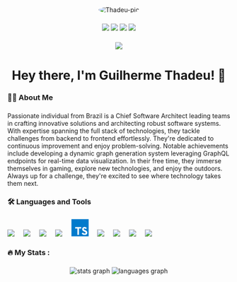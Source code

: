 <div align="center">
  <img align="center" alt="Thadeu-pic" height="150" style="border-radius: 70%;" src="https://i.pinimg.com/originals/19/8f/fb/198ffbfb445e8aeaf22ad6ca395b9c50.gif">
</div>

###

<div align="center">
  <a href = "mailto:thadeu.qodeless@outlook.com"><img src="https://img.shields.io/badge/Microsoft_Outlook-0078D4?style=for-the-badge&logo=microsoft-outlook&logoColor=white target="_blank"></a>
  <a href="https://www.linkedin.com/in/guilherme-thadeu-horta-50563b129/" target="_blank"><img src="https://img.shields.io/badge/-LinkedIn-%230077B5?style=for-the-badge&logo=linkedin&logoColor=white" target="_blank"></a> 
  <a href="" target="_blank"><img src="https://img.shields.io/badge/Instagram-E4405F?style=for-the-badge&logo=instagram&logoColor=white" target="_blank"></a>
  <a href="" target="_blank"><img src="https://img.shields.io/badge/Twitter-1DA1F2?style=for-the-badge&logo=twitter&logoColor=white" target="_blank"></a>
</div>

###

<div align="center">
  <img src="https://visitor-badge.laobi.icu/badge?page_id=guilhermethadeu.guilhermethadeu&"  />
</div>

###

<h1 align="center">Hey there, I'm Guilherme Thadeu! 👋</h1>

###

<h3 align="left">👨‍💻 About Me</h3>

###

<p align="left">Passionate individual from Brazil is a Chief Software Architect leading teams in crafting innovative solutions and architecting robust software systems. With expertise spanning the full stack of technologies, they tackle challenges from backend to frontend effortlessly. They're dedicated to continuous improvement and enjoy problem-solving. Notable achievements include developing a dynamic graph generation system leveraging GraphQL endpoints for real-time data visualization. In their free time, they immerse themselves in gaming, explore new technologies, and enjoy the outdoors. Always up for a challenge, they're excited to see where technology takes them next.</p>

###

<h3 align="left">🛠 Languages and Tools</h3>

###

<div align="left">
  <img height="40" src="https://cdn.jsdelivr.net/gh/devicons/devicon@latest/icons/bun/bun-original.svg" />
  <img width="12" />
  <img height="40"  src="https://cdn.jsdelivr.net/gh/devicons/devicon@latest/icons/nodejs/nodejs-original-wordmark.svg" />
  <img width="12" />
  <img height="40" src="https://cdn.jsdelivr.net/gh/devicons/devicon@latest/icons/nestjs/nestjs-original.svg" />
  <img width="12" />
  <img height="40" src="https://cdn.jsdelivr.net/gh/devicons/devicon/icons/git/git-plain.svg">
  <img width="12" />
  <img height="40" src="https://raw.githubusercontent.com/devicons/devicon/master/icons/typescript/typescript-plain.svg">
  <img width="12" />
  <img height="40" src="https://cdn.jsdelivr.net/gh/devicons/devicon@latest/icons/graphql/graphql-plain.svg" />
  <img width="12" />
 <img height="40" src="https://cdn.jsdelivr.net/gh/devicons/devicon@latest/icons/nextjs/nextjs-original.svg" />
  <img width="12" />
  <img height="40" src="https://cdn.jsdelivr.net/gh/devicons/devicon@latest/icons/nginx/nginx-original.svg" />
  <img width="12" />
  <img height="40" src="https://cdn.jsdelivr.net/gh/devicons/devicon/icons/postgresql/postgresql-original.svg">
</div>

###

<h3 align="left">🔥 My Stats :</h3>

###

<div align="center">
  <img src="https://github-readme-stats.vercel.app/api?username=gthadeu&hide_title=false&hide_rank=false&show_icons=true&include_all_commits=true&count_private=true&disable_animations=false&theme=dracula&locale=en&hide_border=false&order=1" height="150" alt="stats graph"  />
  <img src="https://github-readme-stats.vercel.app/api/top-langs?username=gthadeu&locale=en&hide_title=false&layout=compact&card_width=320&langs_count=5&theme=dracula&hide_border=false&order=2" height="150" alt="languages graph"  />
</div>

###
